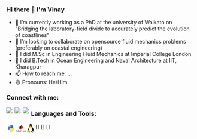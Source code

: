 ### Hi there 👋 I'm Vinay

- 🔭 I’m currently working as a PhD at the university of Waikato on "Bridging the laboratory-field divide to accurately predict the evolution of coastlines"
- 🌱 I’m looking to collaborate on opensource fluid mechanics problems (preferably on coastal engineering)
- 🥅 I did M.Sc in Engineering Fluid Mechanics at Imperial College London
- 🥅 I did B.Tech in Ocean Engineering and Naval Architecture at IIT, Kharagpur
- 📫 How to reach me: ...
- 😄 Pronouns: He/Him

### Connect with me:

[<img align="left" width="22px" src="https://cdn.jsdelivr.net/npm/simple-icons@v3/icons/researchgate.svg" />][researchgate]
[<img align="left" width="22px" src="https://cdn.jsdelivr.net/npm/simple-icons@v3/icons/linkedin.svg" />][linkedin]
[<img align="left" width="22px" src="https://cdn.jsdelivr.net/npm/simple-icons@v3/icons/gmail.svg" />](mailto:vinay.krishna19@imperial.ac.uk)


### Languages and Tools:

[<img align="left" width="26px" src="https://raw.githubusercontent.com/github/explore/80688e429a7d4ef2fca1e82350fe8e3517d3494d/topics/python/python.png" />]
[<img align="left" width="26px" src="https://raw.githubusercontent.com/github/explore/80688e429a7d4ef2fca1e82350fe8e3517d3494d/topics/matlab/matlab.png" />]
[<img align="left" width="26px" src="https://raw.githubusercontent.com/github/explore/80688e429a7d4ef2fca1e82350fe8e3517d3494d/topics/linux/linux.png" />]


[linkedin]: https://www.linkedin.com/in/vinaykrishna64/
[researchgate]: https://www.researchgate.net/profile/Vinay_Krishna_Nelli
